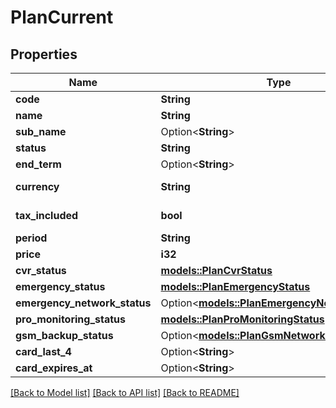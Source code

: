 # PlanCurrent

## Properties

Name | Type | Description | Notes
------------ | ------------- | ------------- | -------------
**code** | **String** | Code. | 
**name** | **String** | Name. | 
**sub_name** | Option<**String**> | Sub Name. | [optional]
**status** | **String** | Status. | 
**end_term** | Option<**String**> | End term. | [optional]
**currency** | **String** | ISO-4217 Currency. | 
**tax_included** | **bool** | Tax included. | 
**period** | **String** | Period. | 
**price** | **i32** | Price. | 
**cvr_status** | [**models::PlanCvrStatus**](PlanCvrStatus.md) |  | 
**emergency_status** | [**models::PlanEmergencyStatus**](PlanEmergencyStatus.md) |  | 
**emergency_network_status** | Option<[**models::PlanEmergencyNetworkStatus**](PlanEmergencyNetworkStatus.md)> |  | [optional]
**pro_monitoring_status** | [**models::PlanProMonitoringStatus**](PlanProMonitoringStatus.md) |  | 
**gsm_backup_status** | Option<[**models::PlanGsmNetworkStatus**](PlanGsmNetworkStatus.md)> |  | [optional]
**card_last_4** | Option<**String**> |  | [optional]
**card_expires_at** | Option<**String**> |  | [optional]

[[Back to Model list]](../README.md#documentation-for-models) [[Back to API list]](../README.md#documentation-for-api-endpoints) [[Back to README]](../README.md)


